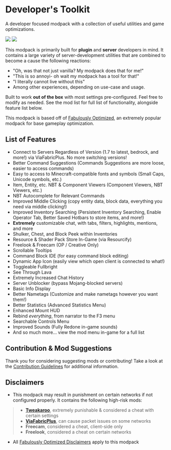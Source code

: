 # Developer's Toolkit
A developer focused modpack with a collection of useful utilities and game optimizations.

[<img src="https://cdn.jsdelivr.net/npm/@intergrav/devins-badges@3/assets/cozy/available/modrinth_vector.svg">](https://modrinth.com/modpack/dev-toolkit)
[<img src="https://cdn.jsdelivr.net/npm/@intergrav/devins-badges@3/assets/cozy/available/github_vector.svg">](https://github.com/JosTheDude/developer-toolkit/)

This modpack is primarily built for **plugin** and **server** developers in mind. It contains a large variety of server-development utilities that are combined to become a cause the following reactions:
- "Oh, was that not just vanilla? My modpack does that for me!"
- "This is so annoyi- oh wait my modpack has a tool for that!"
- "I literally cannot live without this"
- Among other experiences, depending on use-case and usage.

Built to work **out of the box** with most settings pre-configured. Feel free to modify as needed. See the mod list for full list of functionality, alongside feature list below.

This modpack is based off of [Fabulously Optimized](https://download.fo), an extremely popular modpack for base gameplay optimization.

## List of Features
- Connect to Servers Regardless of Version (1.7 to latest, bedrock, and more!) via ViaFabricPlus. No more switching versions!
- Better Command Suggestions (Commands Suggestions are more loose, easier to access commands)
- Easy to access to Minecraft-compatible fonts and symbols (Small Caps, Unicode symbols, etc.)
- Item, Entity, etc. NBT & Component Viewers (Component Viewers, NBT Viewers, etc.)
- NBT Autocomplete for Relevant Commands
- Improved Middle Clicking (copy entity data, block data, everything you need via middle clicking!)
- Improved Inventory Searching (Persistent Inventory Searching, Enable Operator Tab, Better Saved Hotbars to store items, and more!)
- **Extremely** customizable chat, with tabs, filters, highlights, mentions, and more
- Shulker, Chest, and Block Peek within Inventories
- Resource & Shader Pack Store In-Game (via Resourcify)
- Freelook & Freecam (OP / Creative Only)
- Scrollable Tooltips
- Command Block IDE (for easy command block editing)
- Dynamic App Icon (easily view which open client is connected to what!)
- Toggleable Fullbright
- See Through Lava
- Extremely Increased Chat History
- Server Unblocker (bypass Mojang-blocked servers)
- Basic Info Display
- Better Nametags (Customize and make nametags however you want them!)
- Better Statistics (Advanced Statistics Menu)
- Enhanced Mount HUD
- Rebind _everything_, from narrator to the F3 menu
- Searchable Controls Menu
- Improved Sounds (Fully Redone in-game sounds)
- And so much more... view the mod menu in-game for a full list

## Contribution & Mod Suggestions
Thank you for considering suggesting mods or contributing! Take a look at the [Contribution Guidelines](https://github.com/JosTheDude/developer-toolkit/blob/main/CONTRIBUTING.md) for additional information.

## Disclaimers
- This modpack may result in punishment on certain networks if not configured properly. It contains the following high-risk mods:
> * [**Tweakaroo**](https://modrinth.com/mod/tweakeroo), extremely punishable & considered a cheat with certain settings
> * [**ViaFabricPlus**](https://modrinth.com/mod/viafabricplus), can cause packet issues on some networks
> * **Freecam**, considered a cheat, client-side only
> * **Freelook**, considered a cheat on certain networks

- All [Fabulously Optimized Disclaimers](https://wiki.download.fo/disclaimers) apply to this modpack

